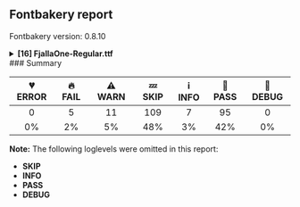 ## Fontbakery report

Fontbakery version: 0.8.10

<details><summary><b>[16] FjallaOne-Regular.ttf</b></summary><div><details><summary>🔥 <b>FAIL:</b> Copyright notices match canonical pattern in fonts (<a href="https://font-bakery.readthedocs.io/en/stable/fontbakery/profiles/googlefonts.html#com.google.fonts/check/font_copyright">com.google.fonts/check/font_copyright</a>)</summary><div>


* 🔥 **FAIL** Name Table entry: Copyright notices should match a pattern similar to: "Copyright 2019 The Familyname Project Authors (git url)"
But instead we have got:
"Copyright (c) 2012-2017, Sorkin Type Co (www.sorkintype.com)
with Reserved Font Name "Fjalla" and Fjalla "One"" [code: bad-notice-format]
</div></details><details><summary>🔥 <b>FAIL:</b> Name table entries should not contain line-breaks. (<a href="https://font-bakery.readthedocs.io/en/stable/fontbakery/profiles/googlefonts.html#com.google.fonts/check/name/line_breaks">com.google.fonts/check/name/line_breaks</a>)</summary><div>


* 🔥 **FAIL** Name entry COPYRIGHT_NOTICE on platform WINDOWS contains a line-break. [code: line-break]
</div></details><details><summary>🔥 <b>FAIL:</b> Check if the vertical metrics of a family are similar to the same family hosted on Google Fonts. (<a href="https://font-bakery.readthedocs.io/en/stable/fontbakery/profiles/googlefonts.html#com.google.fonts/check/vertical_metrics_regressions">com.google.fonts/check/vertical_metrics_regressions</a>)</summary><div>


* 🔥 **FAIL** FjallaOne Regular: OS/2 sTypoAscender is 2096 when it should be 2066 [code: bad-typo-ascender]
* 🔥 **FAIL** FjallaOne Regular: hhea Ascender is 2096 when it should be 2066 [code: bad-hhea-ascender]
</div></details><details><summary>🔥 <b>FAIL:</b> Checking OS/2 usWinAscent & usWinDescent. (<a href="https://font-bakery.readthedocs.io/en/stable/fontbakery/profiles/universal.html#com.google.fonts/check/family/win_ascent_and_descent">com.google.fonts/check/family/win_ascent_and_descent</a>)</summary><div>


* 🔥 **FAIL** OS/2.usWinAscent value should be equal or greater than 2702, but got 2196 instead [code: ascent]
</div></details><details><summary>🔥 <b>FAIL:</b> Space and non-breaking space have the same width? (<a href="https://font-bakery.readthedocs.io/en/stable/fontbakery/profiles/universal.html#com.google.fonts/check/whitespace_widths">com.google.fonts/check/whitespace_widths</a>)</summary><div>


* 🔥 **FAIL** Space and non-breaking space have differing width: The space glyph named space is 442 font units wide, non-breaking space named (uni00A0) is 0 font units wide, and both should be positive and the same. GlyphsApp has "Sidebearing arithmetic" (https://glyphsapp.com/tutorials/spacing) which allows you to set the non-breaking space width to always equal the space width. [code: different-widths]
</div></details><details><summary>⚠ <b>WARN:</b> Check copyright namerecords match license file. (<a href="https://font-bakery.readthedocs.io/en/stable/fontbakery/profiles/googlefonts.html#com.google.fonts/check/name/license">com.google.fonts/check/name/license</a>)</summary><div>


* ⚠ **WARN** Please consider using HTTPS URLs at name table entry [plat=3, enc=1, name=13] [code: http-in-description]
* ⚠ **WARN** For now we're still accepting http URLs, but you should consider using https instead.
 [code: http]
</div></details><details><summary>⚠ <b>WARN:</b> License URL matches License text on name table? (<a href="https://font-bakery.readthedocs.io/en/stable/fontbakery/profiles/googlefonts.html#com.google.fonts/check/name/license_url">com.google.fonts/check/name/license_url</a>)</summary><div>


* ⚠ **WARN** Please consider using HTTPS URLs at name table entry [plat=3, enc=1, name=13] [code: http-in-description]
* ⚠ **WARN** Please consider using HTTPS URLs at name table entry [plat=3, enc=1, name=13] [code: http-in-description]
* ⚠ **WARN** Please consider using HTTPS URLs at name table entry [plat=3, enc=1, name=13] [code: http-in-description]
* ⚠ **WARN** Please consider using HTTPS URLs at name table entry [plat=3, enc=1, name=14] [code: http-in-license-info]
* ⚠ **WARN** For now we're still accepting http URLs, but you should consider using https instead.
 [code: http]
</div></details><details><summary>⚠ <b>WARN:</b> Description strings in the name table must not exceed 200 characters. (<a href="https://font-bakery.readthedocs.io/en/stable/fontbakery/profiles/googlefonts.html#com.google.fonts/check/name/description_max_length">com.google.fonts/check/name/description_max_length</a>)</summary><div>


* ⚠ **WARN** A few name table entries with ID=10 (NameID.DESCRIPTION) are longer than 200 characters. Please check whether those entries are copyright notices mistakenly stored in the description string entries by a bug in an old FontLab version. If that's the case, then such copyright notices must be removed from these entries. [code: too-long]
</div></details><details><summary>⚠ <b>WARN:</b> Glyphs are similiar to Google Fonts version? (<a href="https://font-bakery.readthedocs.io/en/stable/fontbakery/profiles/googlefonts.html#com.google.fonts/check/production_glyphs_similarity">com.google.fonts/check/production_glyphs_similarity</a>)</summary><div>


* ⚠ **WARN** Following glyphs differ greatly from Google Fonts version:
	* A
	* Aacute
	* Acircumflex
	* Adieresis
	* Agrave
	* Atilde
	* B
	* Dcroat
	* E
	* Eacute
	* Ecircumflex
	* Edieresis
	* Egrave
	* Eth
	* Itilde
	* M
	* Ntilde
	* Oslash
	* Otilde
	* R
	* Racute
	* Rcaron
	* S
	* Scaron
	* Y
	* Yacute
	* Ydieresis
	* acircumflex
	* adieresis
	* ae
	* asciicircum
	* b
	* caron
	* ccedilla
	* circumflex
	* d
	* ecircumflex
	* eight
	* exclamdown
	* f
	* f_f
	* four
	* g
	* greater
	* guillemotright
	* guilsinglright
	* icircumflex
	* itilde
	* jcircumflex
	* k
	* lslash
	* m
	* multiply
	* nine
	* ocircumflex
	* oe
	* onehalf
	* onequarter
	* oslash
	* otilde
	* p
	* q
	* rcaron
	* s
	* scaron
	* six
	* t
	* thorn
	* three
	* threequarters
	* ucircumflex
	* udieresis
	* uni00AD
	* y
	* yacute
	* ydieresis and zcaron
</div></details><details><summary>⚠ <b>WARN:</b> Are there caret positions declared for every ligature? (<a href="https://font-bakery.readthedocs.io/en/stable/fontbakery/profiles/googlefonts.html#com.google.fonts/check/ligature_carets">com.google.fonts/check/ligature_carets</a>)</summary><div>


* ⚠ **WARN** This font lacks caret position values for ligature glyphs on its GDEF table. [code: lacks-caret-pos]
</div></details><details><summary>⚠ <b>WARN:</b> Is there kerning info for non-ligated sequences? (<a href="https://font-bakery.readthedocs.io/en/stable/fontbakery/profiles/googlefonts.html#com.google.fonts/check/kerning_for_non_ligated_sequences">com.google.fonts/check/kerning_for_non_ligated_sequences</a>)</summary><div>


* ⚠ **WARN** GPOS table lacks kerning info for the following non-ligated sequences:

	- f + f

	- f + i 

	- And i + l [code: lacks-kern-info]
</div></details><details><summary>⚠ <b>WARN:</b> Ensure fonts have ScriptLangTags declared on the 'meta' table. (<a href="https://font-bakery.readthedocs.io/en/stable/fontbakery/profiles/googlefonts.html#com.google.fonts/check/meta/script_lang_tags">com.google.fonts/check/meta/script_lang_tags</a>)</summary><div>


* ⚠ **WARN** This font file does not have a 'meta' table. [code: lacks-meta-table]
</div></details><details><summary>⚠ <b>WARN:</b> Check font contains no unreachable glyphs (<a href="https://font-bakery.readthedocs.io/en/stable/fontbakery/profiles/universal.html#com.google.fonts/check/unreachable_glyphs">com.google.fonts/check/unreachable_glyphs</a>)</summary><div>


* ⚠ **WARN** The following glyphs could not be reached by codepoint or substitution rules:

	- IJ_acutecomb

	- NULL

	- eight.lf

	- f_f_i

	- f_f_l

	- five.lf

	- four.lf

	- ij_acutecomb

	- nine.lf

	- one.lf

	- seven.lf

	- six.lf

	- three.lf

	- two.lf 

	- And zero.lf
 [code: unreachable-glyphs]
</div></details><details><summary>⚠ <b>WARN:</b> Check if each glyph has the recommended amount of contours. (<a href="https://font-bakery.readthedocs.io/en/stable/fontbakery/profiles/universal.html#com.google.fonts/check/contour_count">com.google.fonts/check/contour_count</a>)</summary><div>


* ⚠ **WARN** This font has a 'Soft Hyphen' character (codepoint 0x00AD) which is supposed to be zero-width and invisible, and is used to mark a hyphenation possibility within a word in the absence of or overriding dictionary hyphenation. It is mostly an obsolete mechanism now, and the character is only included in fonts for legacy codepage coverage. [code: softhyphen]
* ⚠ **WARN** This check inspects the glyph outlines and detects the total number of contours in each of them. The expected values are infered from the typical ammounts of contours observed in a large collection of reference font families. The divergences listed below may simply indicate a significantly different design on some of your glyphs. On the other hand, some of these may flag actual bugs in the font such as glyphs mapped to an incorrect codepoint. Please consider reviewing the design and codepoint assignment of these to make sure they are correct.

The following glyphs do not have the recommended number of contours:

	- Glyph name: uni00AD	Contours detected: 1	Expected: 0

	- Glyph name: multiply	Contours detected: 2	Expected: 1

	- Glyph name: aogonek	Contours detected: 3	Expected: 2

	- Glyph name: eogonek	Contours detected: 3	Expected: 2

	- Glyph name: uogonek	Contours detected: 2	Expected: 1

	- Glyph name: uni0197	Contours detected: 2	Expected: 1

	- Glyph name: ohorn	Contours detected: 3	Expected: 2

	- Glyph name: Uhorn	Contours detected: 2	Expected: 1

	- Glyph name: uhorn	Contours detected: 2	Expected: 1

	- Glyph name: uni01E4	Contours detected: 2	Expected: 1

	- Glyph name: Aringacute	Contours detected: 3	Expected: 4 or 5

	- Glyph name: uni0228	Contours detected: 2	Expected: 1

	- Glyph name: uni0229	Contours detected: 3	Expected: 2

	- Glyph name: uni0E3F	Contours detected: 5	Expected: 3

	- Glyph name: uni1EDB	Contours detected: 4	Expected: 3

	- Glyph name: uni1EDD	Contours detected: 4	Expected: 3

	- Glyph name: uni1EDF	Contours detected: 4	Expected: 3

	- Glyph name: uni1EE1	Contours detected: 4	Expected: 3

	- Glyph name: uni1EE3	Contours detected: 4	Expected: 3

	- Glyph name: uni1EE8	Contours detected: 3	Expected: 2

	- Glyph name: uni1EE9	Contours detected: 3	Expected: 2

	- Glyph name: uni1EEA	Contours detected: 3	Expected: 2

	- Glyph name: uni1EEB	Contours detected: 3	Expected: 2

	- Glyph name: uni1EEC	Contours detected: 3	Expected: 2

	- Glyph name: uni1EED	Contours detected: 3	Expected: 2

	- Glyph name: uni1EEE	Contours detected: 3	Expected: 2

	- Glyph name: uni1EEF	Contours detected: 3	Expected: 2

	- Glyph name: uni1EF0	Contours detected: 3	Expected: 2

	- Glyph name: uni1EF1	Contours detected: 3	Expected: 2

	- Glyph name: Uhorn	Contours detected: 2	Expected: 1

	- Glyph name: aogonek	Contours detected: 3	Expected: 2

	- Glyph name: eogonek	Contours detected: 3	Expected: 2

	- Glyph name: multiply	Contours detected: 2	Expected: 1

	- Glyph name: ohorn	Contours detected: 3	Expected: 2

	- Glyph name: uhorn	Contours detected: 2	Expected: 1

	- Glyph name: uni00AD	Contours detected: 1	Expected: 0

	- Glyph name: uni0197	Contours detected: 2	Expected: 1

	- Glyph name: uni01E4	Contours detected: 2	Expected: 1

	- Glyph name: uni0228	Contours detected: 2	Expected: 1

	- Glyph name: uni0229	Contours detected: 3	Expected: 2

	- Glyph name: uni0E3F	Contours detected: 5	Expected: 3

	- Glyph name: uni1EDB	Contours detected: 4	Expected: 3

	- Glyph name: uni1EDD	Contours detected: 4	Expected: 3

	- Glyph name: uni1EDF	Contours detected: 4	Expected: 3

	- Glyph name: uni1EE1	Contours detected: 4	Expected: 3

	- Glyph name: uni1EE3	Contours detected: 4	Expected: 3

	- Glyph name: uni1EE8	Contours detected: 3	Expected: 2

	- Glyph name: uni1EE9	Contours detected: 3	Expected: 2

	- Glyph name: uni1EEA	Contours detected: 3	Expected: 2

	- Glyph name: uni1EEB	Contours detected: 3	Expected: 2

	- Glyph name: uni1EEC	Contours detected: 3	Expected: 2

	- Glyph name: uni1EED	Contours detected: 3	Expected: 2

	- Glyph name: uni1EEE	Contours detected: 3	Expected: 2

	- Glyph name: uni1EEF	Contours detected: 3	Expected: 2

	- Glyph name: uni1EF0	Contours detected: 3	Expected: 2

	- Glyph name: uni1EF1	Contours detected: 3	Expected: 2 

	- And Glyph name: uogonek	Contours detected: 2	Expected: 1
 [code: contour-count]
</div></details><details><summary>⚠ <b>WARN:</b> Are there any misaligned on-curve points? (<a href="https://font-bakery.readthedocs.io/en/stable/fontbakery/profiles/<Section: Outline Correctness Checks>.html#com.google.fonts/check/outline_alignment_miss">com.google.fonts/check/outline_alignment_miss</a>)</summary><div>


* ⚠ **WARN** The following glyphs have on-curve points which have potentially incorrect y coordinates:

	* percent (U+0025): X=1290.5,Y=1.5 (should be at baseline 0?)

	* percent (U+0025): X=1510.0,Y=2.0 (should be at baseline 0?)

	* ampersand (U+0026): X=1125.0,Y=1.0 (should be at baseline 0?)

	* ampersand (U+0026): X=857.0,Y=1.0 (should be at baseline 0?)

	* zero (U+0030): X=404.5,Y=1707.0 (should be at cap-height 1708?)

	* one (U+0031): X=604.0,Y=1706.0 (should be at cap-height 1708?)

	* one (U+0031): X=605.0,Y=1707.0 (should be at cap-height 1708?)

	* seven (U+0037): X=36.0,Y=1709.0 (should be at cap-height 1708?)

	* seven (U+0037): X=816.0,Y=1709.0 (should be at cap-height 1708?)

	* eight (U+0038): X=389.5,Y=1709.5 (should be at cap-height 1708?)

	* eight (U+0038): X=645.5,Y=1709.5 (should be at cap-height 1708?)

	* Q (U+0051): X=645.0,Y=-1.0 (should be at baseline 0?)

	* g (U+0067): X=658.0,Y=1378.0 (should be at x-height 1377?)

	* g (U+0067): X=855.0,Y=1378.0 (should be at x-height 1377?)

	* o (U+006F): X=346.0,Y=1375.5 (should be at x-height 1377?)

	* o (U+006F): X=605.0,Y=1376.5 (should be at x-height 1377?)

	* copyright (U+00A9): X=878.5,Y=-1.0 (should be at baseline 0?)

	* onequarter (U+00BC): X=1167.0,Y=1709.0 (should be at cap-height 1708?)

	* onequarter (U+00BC): X=1349.0,Y=1709.0 (should be at cap-height 1708?)

	* onehalf (U+00BD): X=1167.0,Y=1709.0 (should be at cap-height 1708?)

	* onehalf (U+00BD): X=1349.0,Y=1709.0 (should be at cap-height 1708?)

	* threequarters (U+00BE): X=1311.0,Y=1709.0 (should be at cap-height 1708?)

	* threequarters (U+00BE): X=1493.0,Y=1709.0 (should be at cap-height 1708?)

	* Atilde (U+00C3): X=352.0,Y=2095.0 (should be at ascender 2096?)

	* Ntilde (U+00D1): X=430.0,Y=2095.0 (should be at ascender 2096?)

	* Otilde (U+00D5): X=410.0,Y=2095.0 (should be at ascender 2096?)

	* atilde (U+00E3): X=544.5,Y=1708.5 (should be at cap-height 1708?)

	* ntilde (U+00F1): X=593.5,Y=1708.5 (should be at cap-height 1708?)

	* otilde (U+00F5): X=561.5,Y=1708.5 (should be at cap-height 1708?)

	* cdotaccent (U+010B): X=275.0,Y=1706.0 (should be at cap-height 1708?)

	* cdotaccent (U+010B): X=588.0,Y=1706.0 (should be at cap-height 1708?)

	* edotaccent (U+0117): X=300.0,Y=1706.0 (should be at cap-height 1708?)

	* edotaccent (U+0117): X=613.0,Y=1706.0 (should be at cap-height 1708?)

	* gdotaccent (U+0121): X=335.0,Y=1706.0 (should be at cap-height 1708?)

	* gdotaccent (U+0121): X=648.0,Y=1706.0 (should be at cap-height 1708?)

	* Itilde (U+0128): X=146.0,Y=2095.0 (should be at ascender 2096?)

	* itilde (U+0129): X=343.5,Y=1708.5 (should be at cap-height 1708?)

	* iogonek (U+012F): X=99.0,Y=1706.0 (should be at cap-height 1708?)

	* iogonek (U+012F): X=412.0,Y=1706.0 (should be at cap-height 1708?)

	* Utilde (U+0168): X=421.0,Y=2095.0 (should be at ascender 2096?)

	* utilde (U+0169): X=593.5,Y=1708.5 (should be at cap-height 1708?)

	* zdotaccent (U+017C): X=187.0,Y=1706.0 (should be at cap-height 1708?)

	* zdotaccent (U+017C): X=500.0,Y=1706.0 (should be at cap-height 1708?)

	* uni0268 (U+0268): X=152.0,Y=1706.0 (should be at cap-height 1708?)

	* uni0268 (U+0268): X=465.0,Y=1706.0 (should be at cap-height 1708?)

	* uni02B9 (U+02B9): X=200.0,Y=2094.0 (should be at ascender 2096?)

	* uni02B9 (U+02B9): X=473.0,Y=2094.0 (should be at ascender 2096?)

	* uni02BE (U+02BE): X=651.0,Y=1707.0 (should be at cap-height 1708?)

	* tildecomb (U+0303): X=88.5,Y=1708.5 (should be at cap-height 1708?)

	* uni0307 (U+0307): X=-155.0,Y=1706.0 (should be at cap-height 1708?)

	* uni0307 (U+0307): X=158.0,Y=1706.0 (should be at cap-height 1708?)

	* pi (U+03C0): X=363.0,Y=1.0 (should be at baseline 0?)

	* pi (U+03C0): X=152.0,Y=1.0 (should be at baseline 0?)

	* uni1E41 (U+1E41): X=600.0,Y=1706.0 (should be at cap-height 1708?)

	* uni1E41 (U+1E41): X=913.0,Y=1706.0 (should be at cap-height 1708?)

	* uni1E45 (U+1E45): X=349.0,Y=1706.0 (should be at cap-height 1708?)

	* uni1E45 (U+1E45): X=662.0,Y=1706.0 (should be at cap-height 1708?)

	* uni1E4C (U+1E4C): X=410.0,Y=2095.0 (should be at ascender 2096?)

	* uni1E4D (U+1E4D): X=561.5,Y=1708.5 (should be at cap-height 1708?)

	* uni1E8F (U+1E8F): X=287.0,Y=1706.0 (should be at cap-height 1708?)

	* uni1E8F (U+1E8F): X=600.0,Y=1706.0 (should be at cap-height 1708?)

	* uni1EBC (U+1EBC): X=333.0,Y=2095.0 (should be at ascender 2096?)

	* uni1EBD (U+1EBD): X=544.5,Y=1708.5 (should be at cap-height 1708?)

	* uni1EE0 (U+1EE0): X=410.0,Y=2095.0 (should be at ascender 2096?)

	* uni1EE1 (U+1EE1): X=561.5,Y=1708.5 (should be at cap-height 1708?)

	* uni1EEE (U+1EEE): X=421.0,Y=2095.0 (should be at ascender 2096?)

	* uni1EEF (U+1EEF): X=593.5,Y=1708.5 (should be at cap-height 1708?)

	* uni1EF8 (U+1EF8): X=348.0,Y=2095.0 (should be at ascender 2096?)

	* uni1EF9 (U+1EF9): X=531.5,Y=1708.5 (should be at cap-height 1708?)

	* perthousand (U+2030): X=1290.5,Y=1.5 (should be at baseline 0?)

	* perthousand (U+2030): X=1510.0,Y=2.0 (should be at baseline 0?)

	* perthousand (U+2030): X=2080.5,Y=1.5 (should be at baseline 0?)

	* perthousand (U+2030): X=2300.0,Y=2.0 (should be at baseline 0?)

	* uni2042 (U+2042): X=825.0,Y=1709.0 (should be at cap-height 1708?)

	* uni2042 (U+2042): X=1047.0,Y=1709.0 (should be at cap-height 1708?)

	* fraction (U+2044): X=360.0,Y=1709.0 (should be at cap-height 1708?)

	* fraction (U+2044): X=542.0,Y=1709.0 (should be at cap-height 1708?)

	* oneeighth (U+215B): X=1167.0,Y=1709.0 (should be at cap-height 1708?)

	* oneeighth (U+215B): X=1349.0,Y=1709.0 (should be at cap-height 1708?)

	* oneeighth (U+215B): X=1904.5,Y=-2.0 (should be at baseline 0?)

	* threeeighths (U+215C): X=1311.0,Y=1709.0 (should be at cap-height 1708?)

	* threeeighths (U+215C): X=1493.0,Y=1709.0 (should be at cap-height 1708?)

	* threeeighths (U+215C): X=2048.5,Y=-2.0 (should be at baseline 0?)

	* fiveeighths (U+215D): X=192.0,Y=1707.0 (should be at cap-height 1708?)

	* fiveeighths (U+215D): X=853.0,Y=1707.0 (should be at cap-height 1708?)

	* fiveeighths (U+215D): X=1308.0,Y=1709.0 (should be at cap-height 1708?)

	* fiveeighths (U+215D): X=1490.0,Y=1709.0 (should be at cap-height 1708?)

	* fiveeighths (U+215D): X=2045.5,Y=-2.0 (should be at baseline 0?)

	* seveneighths (U+215E): X=1179.0,Y=1709.0 (should be at cap-height 1708?)

	* seveneighths (U+215E): X=1361.0,Y=1709.0 (should be at cap-height 1708?) 

	* And seveneighths (U+215E): X=1916.5,Y=-2.0 (should be at baseline 0?) [code: found-misalignments]
</div></details><details><summary>⚠ <b>WARN:</b> Do outlines contain any semi-vertical or semi-horizontal lines? (<a href="https://font-bakery.readthedocs.io/en/stable/fontbakery/profiles/<Section: Outline Correctness Checks>.html#com.google.fonts/check/outline_semi_vertical">com.google.fonts/check/outline_semi_vertical</a>)</summary><div>


* ⚠ **WARN** The following glyphs have semi-vertical/semi-horizontal lines:

	* eng (U+014B): L<<630.0,-116.0>--<631.0,0.0>>

	* question (U+003F): L<<386.0,557.0>--<387.0,760.0>>

	* questiondown (U+00BF): L<<630.0,832.0>--<629.0,629.0>>

	* trademark (U+2122): L<<35.0,1566.0>--<36.0,1725.0>>

	* uni00B5 (U+00B5): L<<117.0,-328.0>--<116.0,1377.0>>

	* uni019D (U+019D): L<<140.0,-116.0>--<141.0,1708.0>>

	* uni0233 (U+0233): L<<79.0,-420.0>--<80.0,-265.0>>

	* uni0261 (U+0261): L<<397.0,1377.0>--<855.0,1378.0>>

	* uni0272 (U+0272): L<<128.0,-116.0>--<129.0,0.0>>

	* uni028E (U+028E): L<<798.0,1352.0>--<797.0,1197.0>>

	* uni1E8F (U+1E8F): L<<79.0,-420.0>--<80.0,-265.0>>

	* uni1E9E (U+1E9E): L<<1120.0,598.0>--<1119.0,481.0>>

	* uni1E9E (U+1E9E): L<<854.0,449.0>--<855.0,637.0>>

	* uni1EF5 (U+1EF5): L<<79.0,-420.0>--<80.0,-265.0>>

	* uni1EF7 (U+1EF7): L<<79.0,-420.0>--<80.0,-265.0>>

	* uni1EF9 (U+1EF9): L<<79.0,-420.0>--<80.0,-265.0>>

	* y (U+0079): L<<79.0,-420.0>--<80.0,-265.0>>

	* yacute (U+00FD): L<<79.0,-420.0>--<80.0,-265.0>>

	* ycircumflex (U+0177): L<<79.0,-420.0>--<80.0,-265.0>>

	* ydieresis (U+00FF): L<<79.0,-420.0>--<80.0,-265.0>> 

	* And ygrave (U+1EF3): L<<79.0,-420.0>--<80.0,-265.0>> [code: found-semi-vertical]
</div></details><br></div></details>
### Summary

| 💔 ERROR | 🔥 FAIL | ⚠ WARN | 💤 SKIP | ℹ INFO | 🍞 PASS | 🔎 DEBUG |
|:-----:|:----:|:----:|:----:|:----:|:----:|:----:|
| 0 | 5 | 11 | 109 | 7 | 95 | 0 |
| 0% | 2% | 5% | 48% | 3% | 42% | 0% |

**Note:** The following loglevels were omitted in this report:
* **SKIP**
* **INFO**
* **PASS**
* **DEBUG**
